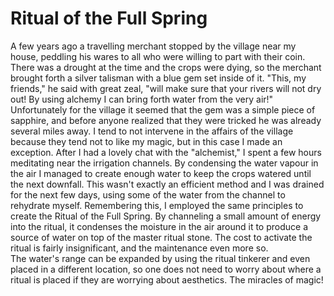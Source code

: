 # Ritual of the Full Spring

A few years ago a travelling merchant stopped by the village near my house, peddling his wares to all who were willing to part with their coin. There was a drought at the time and the crops were dying, so the merchant brought forth a silver talisman with a blue gem set inside of it. "This, my friends," he said with great zeal, "will make sure that your rivers will not dry out! By using alchemy I can bring forth water from the very air!"
Unfortunately for the village it seemed that the gem was a simple piece of sapphire, and before anyone realized that they were tricked he was already several miles away. I tend to not intervene in the affairs of the village because they tend not to like my magic, but in this case I made an exception. After I had a lovely chat with the "alchemist," I spent a few hours meditating near the irrigation channels. By condensing the water vapour in the air I managed to create enough water to keep the crops watered until the next downfall. This wasn't exactly an efficient method and I was drained for the next few days, using some of the water from the channel to rehydrate myself.
Remembering this, I employed the same principles to create the Ritual of the Full Spring. By channeling a small amount of energy into the ritual, it condenses the moisture in the air around it to produce a source of water on top of the master ritual stone. The cost to activate the ritual is fairly insignificant, and the maintenance even more so.  
The water's range can be expanded by using the ritual tinkerer and even placed in a different location, so one does not need to worry about where a ritual is placed if they are worrying about aesthetics. The miracles of magic!
